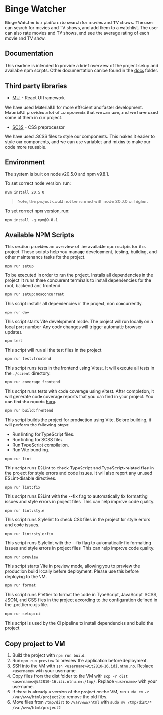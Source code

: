 # Binge Watcher

Binge Watcher is a platform to search for movies and TV shows. The user can search for movies and TV shows, and add them to a watchlist. The user can also rate movies and TV shows, and see the average rating of each movie and TV show.

## Documentation

This readme is intended to provide a brief overview of the project setup and available npm scripts.
Other documentation can be found in the [docs](./docs) folder.

## Third party libraries

- [MUI](https://mui.com/) - React UI framework

We have used MaterialUI for more effecient and faster development. MaterialUI provides a lot of components that we can use, and we have used some of them in our project.

- [SCSS](https://sass-lang.com/) - CSS preprocessor

We have used .SCSS files to style our components. This makes it easier to style our components, and we can use variables and mixins to make our code more reusable.

## Environment

The system is built on node v20.5.0 and npm v9.8.1.

To set correct node version, run:

```cli
nvm install 20.5.0
```

> Note, the project could not be runned with node 20.6.0 or higher.

To set correct npm version, run:

```cli
npm install -g npm@9.8.1
```

## Available NPM Scripts

This section provides an overview of the available npm scripts for this project. These scripts help you manage development, testing, building, and other maintenance tasks for the project.

```
npm run setup
```

To be executed in order to run the project. Installs all dependencies in the project.
It runs three concurrent terminals to install dependencies for the root, backend and frontend.

```cli
npm run setup:nonconcurrent
```

This script installs all dependencies in the project, non concurrently.

```
npm run dev
```

This script starts Vite development mode. The project will run locally on a local port number. Any code changes will trigger automatic browser updates.

```cli
npm test
```

This script will run all the test files in the project.

```cli
npm run test:frontend
```

This script runs tests in the frontend using Vitest. It will execute all tests in the `./client` directory.

```cli
npm run coverage:frontend
```

This script runs tests with code coverage using Vitest. After completion, it will generate code coverage reports that you can find in your project. You can find the reports [here](./client/coverage/index.html).

```
npm run build:frontend
```

This script builds the project for production using Vite. Before building, it will perform the following steps:

- Run linting for TypeScript files.
- Run linting for SCSS files.
- Run TypeScript compilation.
- Run Vite bundling.

```cli
npm run lint
```

This script runs ESLint to check TypeScript and TypeScript-related files in the project for style errors and code issues. It will also report any unused ESLint-disable directives.

```cli
npm run lint:fix
```

This script runs ESLint with the --fix flag to automatically fix formatting issues and style errors in project files. This can help improve code quality.

```cli
npm run lint:style
```

This script runs Stylelint to check CSS files in the project for style errors and code issues.

```cli
npm run lint:style:fix
```

This script runs Stylelint with the --fix flag to automatically fix formatting issues and style errors in project files. This can help improve code quality.

```cli
npm run preview
```

This script starts Vite in preview mode, allowing you to preview the production build locally before deployment. Please use this before deploying to the VM.

```cli
npm run format
```

This script runs Prettier to format the code in TypeScript, JavaScript, SCSS, JSON, and CSS files in the project according to the configuration defined in the .prettierrc.cjs file.

```cli
npm run setup:ci
```

This script is used by the CI pipeline to install dependencies and build the project.

## Copy project to VM

1. Build the project with `npm run build`.
2. Run `npm run preview` to preview the application before deployment.
3. SSH into the VM with `ssh <username>@it2810-16.idi.ntnu.no`. Replace `<username>` with your username.
4. Copy files from the dist folder to the VM with `scp -r dist <username>@it2810-16.idi.ntnu.no:/tmp/`. Replace `<username>` with your username.
5. If there is already a version of the project on the VM, run `sudo rm -r /var/www/html/project2` to remove the old files.
6. Move files from `/tmp/dist` to `/var/www/html` with `sudo mv /tmp/dist/* /var/www/html/project2`.
